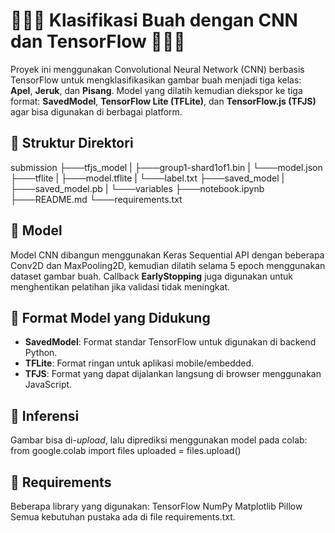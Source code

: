 # 🍎🍊🍌 Klasifikasi Buah dengan CNN dan TensorFlow 🍎🍊🍌

Proyek ini menggunakan Convolutional Neural Network (CNN) berbasis TensorFlow untuk mengklasifikasikan gambar buah menjadi tiga kelas: **Apel**, **Jeruk**, dan **Pisang**. Model yang dilatih kemudian diekspor ke tiga format: **SavedModel**, **TensorFlow Lite (TFLite)**, dan **TensorFlow.js (TFJS)** agar bisa digunakan di berbagai platform.

## 📁 Struktur Direktori
submission
├───tfjs_model
| ├───group1-shard1of1.bin
| └───model.json
├───tflite
| ├───model.tflite
| └───label.txt
├───saved_model
| ├───saved_model.pb
| └───variables
├───notebook.ipynb
├───README.md
└───requirements.txt
## 🧠 Model

Model CNN dibangun menggunakan Keras Sequential API dengan beberapa Conv2D dan MaxPooling2D, kemudian dilatih selama 5 epoch menggunakan dataset gambar buah. Callback **EarlyStopping** juga digunakan untuk menghentikan pelatihan jika validasi tidak meningkat.

## 🔄 Format Model yang Didukung

- **SavedModel**: Format standar TensorFlow untuk digunakan di backend Python.
- **TFLite**: Format ringan untuk aplikasi mobile/embedded.
- **TFJS**: Format yang dapat dijalankan langsung di browser menggunakan JavaScript.

## 🧪 Inferensi

Gambar bisa di-*upload*, lalu diprediksi menggunakan model pada colab:
from google.colab import files
uploaded = files.upload()

## 📌 Requirements
Beberapa library yang digunakan:
TensorFlow
NumPy
Matplotlib
Pillow
Semua kebutuhan pustaka ada di file requirements.txt.
